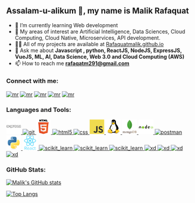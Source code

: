 <h2> Assalam-u-alikum 👋, my name is Malik Rafaquat</h2>

- 🌱 I’m currently learning Web development
- 📙 My areas of interest are Artificial Intelligence, Data Sciences, Cloud Computing, Cloud Native, Microservices, API development.
- 👨‍💻 All of my projects are available at [Rafaquatmalik.github.io](https://github.com/Rafaquatmalik)
- 💬 Ask me about **Javascript , python, ReactJS, NodeJS, ExpressJS, VueJS,  ML, AI, Data Science, Web 3.0 and Cloud Computing (AWS)**
- 📫 How to reach me **rafaqatm291@gmail.com**

<h3 >Connect with me:</h3>


<p >
<a href="https://www.linkedin.com/in/rafaquatmalik/" target="blank"><img align="center" src="https://cdn.jsdelivr.net/npm/simple-icons@3.0.1/icons/linkedin.svg" alt="mr" height="30" width="40" /></a>
<a href="https://www.facebook.com/rafaquatmalik118" target="blank"><img align="center" src="https://cdn.jsdelivr.net/npm/simple-icons@3.0.1/icons/facebook.svg" alt="mr" height="30" width="40" /></a>
<a href="https://twitter.com/RafaquatMalik" target="blank"><img align="center" src="https://cdn.jsdelivr.net/npm/simple-icons@3.0.1/icons/twitter.svg" alt="mr" height="30" width="40" /></a>
<a href="https://www.instagram.com/rafaquatmalik668/" target="blank"><img align="center" src="https://cdn.jsdelivr.net/npm/simple-icons@3.0.1/icons/instagram.svg" alt="mr" height="30" width="40" /></a>
<a href="https://discord.gg/#2837" target="blank"><img align="center" src="https://cdn.jsdelivr.net/npm/simple-icons@3.0.1/icons/discord.svg" alt="mr" height="30" width="40" /></a>
</p>

<h3 >Languages and Tools:</h3>

<p > <a href="https://expressjs.com" target="_blank"> <img src="https://raw.githubusercontent.com/devicons/devicon/master/icons/express/express-original-wordmark.svg" alt="express" width="40" height="40"/> </a><a href="https://git-scm.com/" target="_blank"> <img src="https://www.vectorlogo.zone/logos/git-scm/git-scm-icon.svg" alt="git" width="40" height="40"/> </a> <a href="https://www.w3schools.com/html/" target="_blank"> <img src="https://raw.githubusercontent.com/devicons/devicon/master/icons/html5/html5-original-wordmark.svg" alt="html5" width="40" height="40"/> </a>   <a href="https://getbootstrap.com/docs/5.0/getting-started/introduction/" target="_blank"> <img src="https://www.vectorlogo.zone/logos/getbootstrap/getbootstrap-icon.svg" alt="html5" width="40" height="40"/> </a> 
   <a href="https://www.w3schools.com/css/default.asp" target="_blank"> <img src="https://www.vectorlogo.zone/logos/netlifyapp_watercss/netlifyapp_watercss-official.svg" alt="css" width="40" height="40"/> </a>
   <a href="https://developer.mozilla.org/en-US/docs/Web/JavaScript" target="_blank"> <img src="https://raw.githubusercontent.com/devicons/devicon/master/icons/javascript/javascript-original.svg" alt="javascript" width="40" height="40"/> </a> <a href="https://www.geeksforgeeks.org/linux-commands/" target="_blank"> <img src="https://raw.githubusercontent.com/devicons/devicon/master/icons/linux/linux-original.svg" alt="linux" width="40" height="40"/> </a> <a href="https://www.mongodb.com/" target="_blank"> <img src="https://raw.githubusercontent.com/devicons/devicon/master/icons/mongodb/mongodb-original-wordmark.svg" alt="mongodb" width="40" height="40"/> </a> <a href="https://nodejs.org" target="_blank"> <img src="https://raw.githubusercontent.com/devicons/devicon/master/icons/nodejs/nodejs-original-wordmark.svg" alt="nodejs" width="40" height="40"/> </a> <a href="https://postman.com" target="_blank"> <img src="https://www.vectorlogo.zone/logos/getpostman/getpostman-icon.svg" alt="postman" width="40" height="40"/> </a> <a href="https://www.python.org" target="_blank"> <img src="https://raw.githubusercontent.com/devicons/devicon/master/icons/python/python-original.svg" alt="python" width="40" height="40"/> </a> <a href="https://reactjs.org/" target="_blank"> <img src="https://raw.githubusercontent.com/devicons/devicon/master/icons/react/react-original-wordmark.svg" alt="react" width="40" height="40"/> </a> <a href="https://scikit-learn.org/" target="_blank"> <img src="https://upload.wikimedia.org/wikipedia/commons/0/05/Scikit_learn_logo_small.svg" alt="scikit_learn" width="40" height="40"/> </a> 
    <a href="https://www.w3schools.com/python/numpy/default.asp" target="_blank"> <img src="https://user-images.githubusercontent.com/50221806/86498201-a8bd8680-bd39-11ea-9d08-66b610a8dc01.png" alt="scikit_learn" width="40" height="40"/> </a>   <a href="https://www.w3schools.com/python/pandas/default.asp" target="_blank"> <img src="https://static.javatpoint.com/tutorial/pandas/images/python-pandas.png" alt="scikit_learn" width="40" height="40"/> </a>
<a href="https://helpx.adobe.com/illustrator/tutorials.html" target="_blank"> <img src="https://www.vectorlogo.zone/logos/adobe_illustrator/adobe_illustrator-icon.svg" alt="xd" width="40" height="40"/> </a>  <a href="https://helpx.adobe.com/photoshop/tutorials.html" target="_blank"> <img src="https://upload.wikimedia.org/wikipedia/commons/thumb/a/af/Adobe_Photoshop_CC_icon.svg/788px-Adobe_Photoshop_CC_icon.svg.png" alt="xd" width="40" height="40"/> </a>  <a href="https://visualstudio.microsoft.com/vs/getting-started/" target="_blank"> <img src="https://cdn.icon-icons.com/icons2/2107/PNG/512/file_type_vscode_icon_130084.png" alt="xd" width="40" height="40"/> </a>  <a href="https://ubuntu.com/tutorials" target="_blank"> <img src="https://www.vectorlogo.zone/logos/ubuntu/ubuntu-icon.svg" alt="xd" width="40" height="40"/> </a> 
</p>




<h3>GitHub Stats:</h3>
  
[![Malik's GitHub stats](https://github-readme-stats.vercel.app/api?username=Rafaquatmalik)](https://github.com/Rafaquatmalik/github-readme-stats)




[![Top Langs](https://github-readme-stats.vercel.app/api/top-langs/?username=Rafaquatmalik&layout=compact)](https://github.com/Rafaquatmalik/github-readme-stats)









